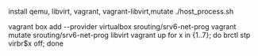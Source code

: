 install qemu, libvirt, vagrant, vagrant-libvirt,mutate
./host_process.sh

vagrant box add --provider virtualbox srouting/srv6-net-prog
vagrant mutate srouting/srv6-net-prog  libvirt
vagrant up
for x in {1..7}; do brctl stp virbr$x off; done
